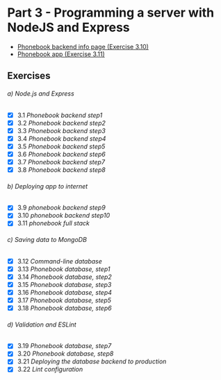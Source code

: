 # Part 3 - Programming a server with NodeJS and Express

- [Phonebook backend info page (Exercise 3.10)](https://phonebook.valokoodari.eu/info/)  
- [Phonebook app (Exercise 3.11)](https://phonebook.valokoodari.eu/)  


## Exercises

###### a) Node.js and Express
- [x] 3.1 _Phonebook backend step1_
- [x] 3.2 _Phonebook backend step2_
- [x] 3.3 _Phonebook backend step3_
- [x] 3.4 _Phonebook backend step4_
- [x] 3.5 _Phonebook backend step5_
- [x] 3.6 _Phonebook backend step6_
- [x] 3.7 _Phonebook backend step7_
- [x] 3.8 _Phonebook backend step8_

###### b) Deploying app to internet
- [x] 3.9 _phonebook backend step9_  
- [x] 3.10 _phonebook backend step10_  
- [x] 3.11 _phonebook full stack_  

###### c) Saving data to MongoDB
- [x] 3.12 _Command-line database_  
- [x] 3.13 _Phonebook database, step1_  
- [x] 3.14 _Phonebook database, step2_  
- [x] 3.15 _Phonebook database, step3_  
- [x] 3.16 _Phonebook database, step4_  
- [x] 3.17 _Phonebook database, step5_  
- [x] 3.18 _Phonebook database, step6_  

###### d) Validation and ESLint
- [x] 3.19 _Phonebook database, step7_  
- [x] 3.20 _Phonebook database, step8_  
- [x] 3.21 _Deploying the database backend to production_  
- [x] 3.22 _Lint configuration_  
